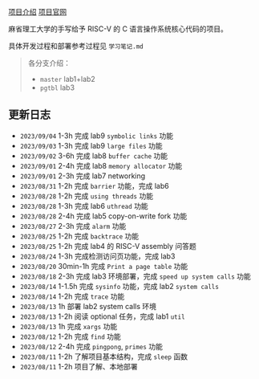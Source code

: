 [项目介绍](https://csdiy.wiki/%E6%93%8D%E4%BD%9C%E7%B3%BB%E7%BB%9F/MIT6.S081/) [项目官网](https://pdos.csail.mit.edu/6.828/2021/index.html)

麻省理工大学的手写给予 RISC-V 的 C 语言操作系统核心代码的项目。

具体开发过程和部署参考过程见 `学习笔记.md`

> 各分支介绍：
>
> - `master` lab1+lab2
> - `pgtbl` lab3



## 更新日志

- `2023/09/04` 1-3h 完成 lab9 `symbolic links` 功能
- `2023/09/03` 1-3h 完成 lab9 `large files` 功能
- `2023/09/02` 3-6h 完成 lab8 `buffer cache` 功能
- `2023/09/01` 2-4h 完成 lab8 `memory allocator` 功能
- `2023/09/01` 2-3h 完成 lab7 networking
- `2023/08/31` 1-2h 完成 `barrier` 功能，完成 lab6
- `2023/08/28` 1-2h 完成 `using threads` 功能
- `2023/08/28` 1-3h 完成 lab6 `uthread` 功能
- `2023/08/28` 2-4h 完成 lab5 copy-on-write fork 功能
- `2023/08/27` 2-3h 完成 `alarm` 功能
- `2023/08/25` 1-2h 完成 `backtrace` 功能
- `2023/08/25` 1-2h 完成 lab4 的 RISC-V assembly 问答题
- `2023/08/24` 1-3h 完成检测访问页功能，完成 lab3
- `2023/08/20` 30min-1h 完成 `Print a page table` 功能
- `2023/08/18` 2-3h 完成 lab3 环境部署，完成 `speed up system calls` 功能
- `2023/08/14` 1-1.5h 完成 `sysinfo` 功能，完成 lab2 `system calls`
- `2023/08/14` 1-2h 完成 `trace` 功能
- `2023/08/13` 1h 部署 lab2 system calls 环境
- `2023/08/13` 1-2h 阅读 optional 任务，完成 lab1 `util`
- `2023/08/13` 1h 完成 `xargs` 功能
- `2023/08/12` 1-2h 完成 `find` 功能
- `2023/08/12` 2-4h 完成 `pingpong`, `primes` 功能
- `2023/08/11` 1-2h 了解项目基本结构，完成 `sleep` 函数
- `2023/08/11` 1-2h 项目了解、本地部署

